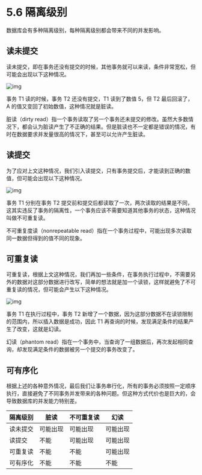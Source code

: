 # 5.6 隔离级别

数据库会有多种隔离级别，每种隔离级别都会带来不同的并发影响。

## 读未提交

读未提交，即在事务还没有提交的时候，其他事务就可以来读，条件非常宽松，但可能会出现以下这种情况。

![img](https://obbusiness-private.oss-cn-shanghai.aliyuncs.com/doc/img/kernel-quickstart/V1.0.0/zh-CN/5.transaction-engine/7.isolation-level-01.png)

事务 T1 读的时候，事务 T2 还没有提交，T1 读到了数值 5，但 T2 最后回滚了，A 的值又变回了初始数值，这种情况就是脏读。

脏读（dirty read）指一个事务读取了另一个事务还未提交的修改。虽然大多数情况下，都会认为脏读产生了不正确的结果。但是脏读也不一定都是错误的情况，有时在数据要求并发量很高的情况下，甚至可以允许产生脏读。

## 读提交

为了应对上文这种情况，我们引入读提交，只有事务提交后，才能读到正确的数值，但可能会出现以下这种情况。

![img](https://obbusiness-private.oss-cn-shanghai.aliyuncs.com/doc/img/kernel-quickstart/V1.0.0/zh-CN/5.transaction-engine/7.isolation-level-02.png)

事务 T1 分别在事务 T2 提交前和提交后都读取了一次，两次读取的结果是不同，这其实违反了事务的隔离性，一个事务应该不需要知道其他事务的状态，这种情况叫做不可重复读。

不可重复度读（nonrepeatable read）指在一个事务过程中，可能出现多次读取同一数据但得到的值不同的现象。

## 可重复读

可重复读，根据上文这种情况，我们再加一些条件，在事务执行过程中，不需要另外的数据对这部分数据进行改写，简单的想法就是加一个读锁，这样就避免了不可重复读的情况，但可能会产生以下这种情况。

![img](https://obbusiness-private.oss-cn-shanghai.aliyuncs.com/doc/img/kernel-quickstart/V1.0.0/zh-CN/5.transaction-engine/7.isolation-level-03.png)

事务 T1 在执行过程中，事务 T2 新增了一个数据，因为这部分数据不在读锁限制的范围内，所以插入数据是成功，因此 T1 再查询的时候，发现满足条件的结果产生了改变，这就是幻读。

幻读（phantom read）指在一个事务中，当查询了一组数据后，再次发起相同查询，却发现满足条件的数据被另一个提交的事务改变了。

## 可有序化

根据上述的各种意外情况，最后我们让事务串行化，所有的事务必须按照一定顺序执行，直接避免了不同事务并发带来的各种问题。但这种方式代价也是巨大的，会导致数据库的并发能力特别差。

|隔离级别|脏读|不可重复读|幻读|
|--------|---|---------|----|
|读未提交|可能出现|可能出现|可能出现|
|读提交  |不能  |可能出现|可能出现 |
|可重复读|不能  |不能    |可能出现 |
|可有序化|不能  |不能    |不能    |
